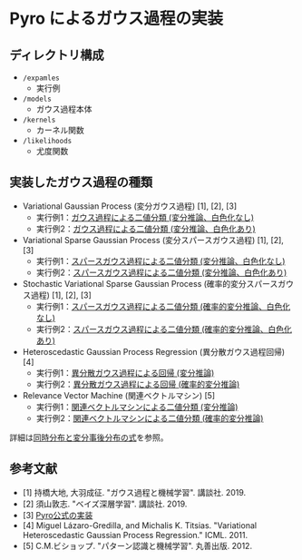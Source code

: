 # Pyro によるガウス過程の実装

## ディレクトリ構成

* `/expamles`
    * 実行例
* `/models`
    * ガウス過程本体
* `/kernels`
    * カーネル関数
* `/likelihoods`
    * 尤度関数

## 実装したガウス過程の種類

* Variational Gaussian Process (変分ガウス過程) [1], [2], [3]
    * 実行例1：[ガウス過程による二値分類 (変分推論、白色化なし)](/examples/binary_VGP.ipynb)
    * 実行例2：[ガウス過程による二値分類 (変分推論、白色化あり)](/examples/binary_VGP_whiten.ipynb)
* Variational Sparse Gaussian Process (変分スパースガウス過程) [1], [2], [3]
    * 実行例1：[スパースガウス過程による二値分類 (変分推論、白色化なし)](/examples/binary_VSGP.ipynb)
    * 実行例2：[スパースガウス過程による二値分類 (変分推論、白色化あり)](/examples/binary_VSGP_whiten.ipynb)
* Stochastic Variational Sparse Gaussian Process (確率的変分スパースガウス過程) [1], [2], [3]
    * 実行例1：[スパースガウス過程による二値分類 (確率的変分推論、白色化なし)](/examples/binary_SVSGP.ipynb)
    * 実行例2：[スパースガウス過程による二値分類 (確率的変分推論、白色化あり)](/examples/binary_SVSGP_whiten.ipynb)
* Heteroscedastic Gaussian Process Regression (異分散ガウス過程回帰) [4]
    * 実行例1：[異分散ガウス過程による回帰 (変分推論)](/examples/reg_VSHGPR.ipynb)
    * 実行例2：[異分散ガウス過程による回帰 (確率的変分推論)](/examples/reg_SVSHGPR.ipynb)
* Relevance Vector Machine (関連ベクトルマシン) [5]
    * 実行例1：[関連ベクトルマシンによる二値分類 (変分推論)](/examples/binary_RVM_VSGP.ipynb)
    * 実行例2：[関連ベクトルマシンによる二値分類 (確率的変分推論)](/examples/binary_RVM_SVSGP.ipynb)

詳細は[同時分布と変分事後分布の式](/model-and-guide.ipynb)を参照。

## 参考文献

* [1] 持橋大地, 大羽成征. "ガウス過程と機械学習". 講談社. 2019.
* [2] 須山敦志. "ベイズ深層学習". 講談社. 2019.
* [3] [Pyro公式の実装](https://github.com/pyro-ppl/pyro/tree/dev/pyro/contrib/gp)
* [4] Miguel Lázaro-Gredilla, and Michalis K. Titsias. "Variational Heteroscedastic Gaussian Process Regression." ICML. 2011.
* [5] C.M.ビショップ. "パターン認識と機械学習". 丸善出版. 2012.

